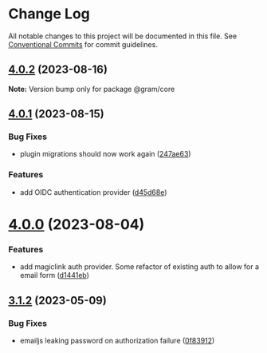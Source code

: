 # Change Log

All notable changes to this project will be documented in this file.
See [Conventional Commits](https://conventionalcommits.org) for commit guidelines.

## [4.0.2](https://github.com/klarna/gram/compare/v4.0.1...v4.0.2) (2023-08-16)

**Note:** Version bump only for package @gram/core





## [4.0.1](https://github.com/klarna/gram/compare/v4.0.0...v4.0.1) (2023-08-15)


### Bug Fixes

* plugin migrations should now work again ([247ae63](https://github.com/klarna/gram/commit/247ae6304bdf997cc6f79ee4621934804679e987))


### Features

* add OIDC authentication provider ([d45d68e](https://github.com/klarna/gram/commit/d45d68e42210cd81ed4c9622d74b002fae0c096e))





# [4.0.0](https://github.com/klarna/gram/compare/v3.1.2...v4.0.0) (2023-08-04)


### Features

* add magiclink auth provider. Some refactor of existing auth to allow for a email form ([d1441eb](https://github.com/klarna/gram/commit/d1441ebccb664eb54e08a44c25fec68e20da1738))





## [3.1.2](https://github.com/klarna/gram/compare/v3.1.1...v3.1.2) (2023-05-09)


### Bug Fixes

* emailjs leaking password on authorization failure ([0f83912](https://github.com/klarna/gram/commit/0f83912ab9d76a8930b5318d3c4778bbf989676a))
